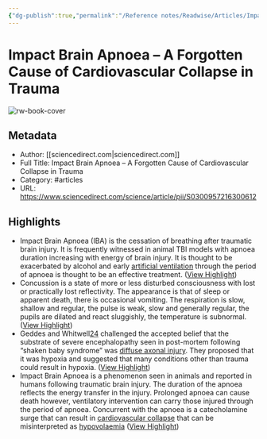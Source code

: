 ```yaml
---
{"dg-publish":true,"permalink":"/Reference notes/Readwise/Articles/Impact Brain Apnoea – A Forgotten Cause of Cardiovascular Collapse in Trauma/"}
---
```


# Impact Brain Apnoea – A Forgotten Cause of Cardiovascular Collapse in Trauma

![rw-book-cover](https://ars.els-cdn.com/content/image/1-s2.0-S0300957216X0007X-cov150h.gif)

## Metadata
- Author: [[sciencedirect.com\|sciencedirect.com]]
- Full Title: Impact Brain Apnoea – A Forgotten Cause of Cardiovascular Collapse in Trauma
- Category: #articles
- URL: https://www.sciencedirect.com/science/article/pii/S0300957216300612

## Highlights
- Impact Brain Apnoea (IBA) is the cessation of breathing after traumatic brain injury. It is frequently witnessed in animal TBI models with apnoea duration increasing with energy of brain injury. It is thought to be exacerbated by alcohol and early [artificial ventilation](https://www.sciencedirect.com/topics/medicine-and-dentistry/artificial-respiration) through the period of apnoea is thought to be an effective treatment. ([View Highlight](https://read.readwise.io/read/01gp6eax4ghyptt1txzpbvbsxj))
- Concussion is a state of more or less disturbed consciousness with lost or practically lost reflectivity. The appearance is that of sleep or apparent death, there is occasional vomiting. The respiration is slow, shallow and regular, the pulse is weak, slow and generally regular, the pupils are dilated and react sluggishly, the temperature is subnormal. ([View Highlight](https://read.readwise.io/read/01gp6fekgmrv0d22cs3jn98bw2))
- Geddes and Whitwell[24](https://www.sciencedirect.com/science/article/pii/S0300957216300612#bib0510) challenged the accepted belief that the substrate of severe encephalopathy seen in post-mortem following “shaken baby syndrome” was [diffuse axonal injury](https://www.sciencedirect.com/topics/medicine-and-dentistry/diffuse-axonal-injury). They proposed that it was hypoxia and suggested that many conditions other than trauma could result in hypoxia. ([View Highlight](https://read.readwise.io/read/01gp6eqpy62a2bbjxr6sx2fwxm))
- Impact Brain Apnoea is a phenomenon seen in animals and reported in humans following traumatic brain injury. The duration of the apnoea reflects the energy transfer in the injury. Prolonged apnoea can cause death however, ventilatory intervention can carry those injured through the period of apnoea. Concurrent with the apnoea is a catecholamine surge that can result in [cardiovascular collapse](https://www.sciencedirect.com/topics/medicine-and-dentistry/shock-circulatory) that can be misinterpreted as [hypovolaemia](https://www.sciencedirect.com/topics/medicine-and-dentistry/hypovolemia) ([View Highlight](https://read.readwise.io/read/01gp6fd0vqk4wjtkng12a0g692))
